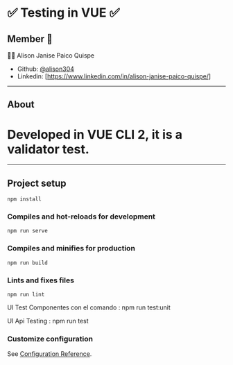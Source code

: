# ✅ Testing in VUE ✅
## Member 🎏

🧘‍♀️ Alison Janise Paico Quispe

- Github: [@alison304](https://github.com/alison304/)
- Linkedin: [https://www.linkedin.com/in/alison-janise-paico-quispe/]

-----------------------
## About

# Developed in VUE CLI 2, it is a validator test.

-----------------------
## Project setup
```
npm install
```

### Compiles and hot-reloads for development
```
npm run serve
```

### Compiles and minifies for production
```
npm run build
```
### Lints and fixes files
```
npm run lint
```
 UI Test Componentes con el comando : npm run test:unit

 UI Api Testing : npm run test

### Customize configuration
See [Configuration Reference](https://cli.vuejs.org/config/).
